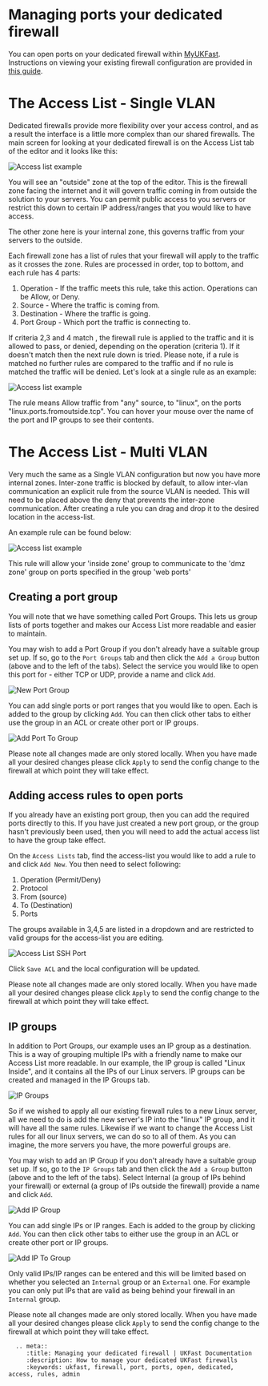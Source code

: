 # Managing ports your dedicated firewall

You can open ports on your dedicated firewall within [MyUKFast](https://www.ukfast.co.uk/myukfast.html). Instructions on viewing your existing firewall configuration are provided in [this guide](viewconfig.html).

# The Access List - Single VLAN

Dedicated firewalls provide more flexibility over your access control, and as a result the interface is a little more complex than our shared firewalls. The main screen for looking at your dedicated firewall is on the Access List tab of the editor and it looks like this:

![Access list example](files/editor2_single_zone_acls.png)

You will see an "outside" zone at the top of the editor.  This is the firewall zone facing the internet and it will govern traffic coming in from outside the solution to your servers.  You can permit public access to you servers or restrict this down to certain IP address/ranges that you would like to have access.

The other zone here is your internal zone, this governs traffic from your servers to the outside.

Each firewall zone has a list of rules that your firewall will apply to the traffic as it crosses the zone. Rules are processed in order, top to bottom, and each rule has 4 parts:

1. Operation - If the traffic meets this rule, take this action. Operations can be Allow, or Deny.
2. Source - Where the traffic is coming from.
3. Destination - Where the traffic is going.
4. Port Group - Which port the traffic is connecting to.

If criteria 2,3 and 4 match , the firewall rule is applied to the traffic and it is allowed to pass, or denied, depending on the operation (criteria 1). If it doesn't match then the next rule down is tried.  Please note, if a rule is matched no further rules are compared to the traffic and if no rule is matched the traffic will be denied. Let's look at a single rule as an example:

![Access list example](files/editor2_zone_rule_example.png)

The rule means Allow traffic from "any" source, to "linux", on the ports "linux.ports.fromoutside.tcp".  You can hover your mouse over the name of the port and IP groups to see their contents.

# The Access List - Multi VLAN

Very much the same as a Single VLAN configuration but now you have more internal zones.  Inter-zone traffic is blocked by default, to allow inter-vlan communication an explicit rule from the source VLAN is needed.  This will need to be placed above the deny that prevents the inter-zone communication.  After creating a rule you can drag and drop it to the desired location in the access-list.

An example rule can be found below:

![Access list example](files/editor2_inter_zone_rule.png)

This rule will allow your 'inside zone' group to communicate to the 'dmz zone' group on ports specified in the group 'web ports'


## Creating a port group

You will note that we have something called Port Groups. This lets us group lists of ports together and makes our Access List more readable and easier to maintain.

You may wish to add a Port Group if you don't already have a suitable group set up.  If so, go to the `Port Groups` tab and then click the `Add a Group` button (above and to the left of the tabs).  Select the service you would like to open this port for - either TCP or UDP, provide a name and click `Add`.

![New Port Group](files/editor2_add_port_group1.png)

You can add single ports or port ranges that you would like to open. Each is added to the group by clicking `Add`.  You can then click other tabs to either use the group in an ACL or create other port or IP groups.

![Add Port To Group](files/editor2_add_port_group2.png)

Please note all changes made are only stored locally.  When you have made all your desired changes please click `Apply` to send the config change to the firewall at which point they will take effect.

## Adding access rules to open ports

If you already have an existing port group, then you can add the required ports directly to this.  If you have just created a new port group, or the group hasn't previously been used, then you will need to add the actual access list to have the group take effect.

On the `Access Lists` tab, find the access-list you would like to add a rule to and click `Add New`.  You then need to select following:

1. Operation (Permit/Deny)
2. Protocol
3. From (source)
4. To (Destination)
5. Ports

The groups available in 3,4,5 are listed in a dropdown and are restricted to valid groups for the access-list you are editing.

![Access List SSH Port](files/editor2_add_acl.png)

Click `Save ACL` and the local configuration will be updated.

Please note all changes made are only stored locally.  When you have made all your desired changes please click `Apply` to send the config change to the firewall at which point they will take effect.

## IP groups

In addition to Port Groups, our example uses an IP group as a destination. This is a way of grouping multiple IPs with a friendly name to make our Access List more readable. In our example, the IP group is called "Linux Inside", and it contains all the IPs of our Linux servers. IP groups can be created and managed in the IP Groups tab.

![IP Groups](files/editor2_ip_groups1.png)

So if we wished to apply all our existing firewall rules to a new Linux server, all we need to do is add the new server's IP into the "linux" IP group, and it will have all the same rules. Likewise if we want to change the Access List rules for all our linux servers, we can do so to all of them. As you can imagine, the more servers you have, the more powerful groups are.

You may wish to add an IP Group if you don't already have a suitable group set up.  If so, go to the `IP Groups` tab and then click the `Add a Group` button (above and to the left of the tabs).  Select Internal (a group of IPs behind your firewall) or external (a group of IPs outside the firewall) provide a name and click `Add`.

![Add IP Group](files/editor2_ip_groups2.png)

You can add single IPs or IP ranges. Each is added to the group by clicking `Add`.  You can then click other tabs to either use the group in an ACL or create other port or IP groups.  

![Add IP To Group](files/editor2_add_port_group3.png)

Only valid IPs/IP ranges can be entered and this will be limited based on whether you selected an `Internal` group or an `External` one.  For example you can only put IPs that are valid as being behind your firewall in an `Internal` group.

Please note all changes made are only stored locally.  When you have made all your desired changes please click `Apply` to send the config change to the firewall at which point they will take effect.

```eval_rst
  .. meta::
     :title: Managing your dedicated firewall | UKFast Documentation
     :description: How to manage your dedicated UKFast firewalls
     :keywords: ukfast, firewall, port, ports, open, dedicated, access, rules, admin
```
